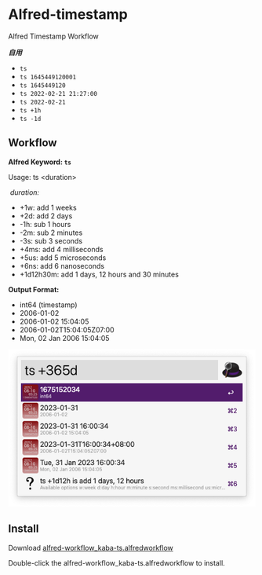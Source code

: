 # Alfred-timestamp

Alfred Timestamp Workflow

**_自用_**  
- `ts `
- `ts 1645449120001`  
- `ts 1645449120`  
- `ts 2022-02-21 21:27:00`  
- `ts 2022-02-21`  
- `ts +1h`
- `ts -1d`


## Workflow

**Alfred Keyword: `ts`**

Usage: ts \<duration\>

​ *duration:*

- +1w: add 1 weeks
- +2d: add 2 days
- -1h: sub 1 hours
- -2m: sub 2 minutes
- -3s: sub 3 seconds
- +4ms: add 4 milliseconds
- +5us: add 5 microseconds
- +6ns: add 6 nanoseconds
- +1d12h30m: add 1 days, 12 hours and 30 minutes

**Output Format:**

- int64 (timestamp)
- 2006-01-02
- 2006-01-02 15:04:05
- 2006-01-02T15:04:05Z07:00
- Mon, 02 Jan 2006 15:04:05

![screen](screen.png)

## Install

Download [alfred-workflow_kaba-ts.alfredworkflow](https://github.com/kabacloud/alfred-timestamp/raw/main/alfred-workflow_kaba-ts.alfredworkflow)

Double-click the alfred-workflow_kaba-ts.alfredworkflow to install.

